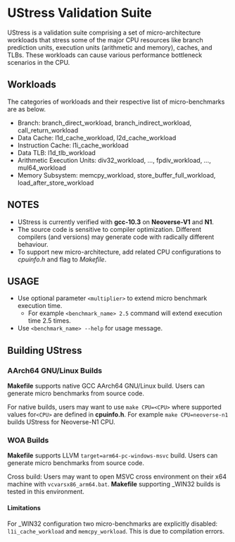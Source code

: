 # UStress Validation Suite

UStress is a validation suite comprising a set of micro-architecture workloads that stress some of the major CPU resources like branch prediction units, execution units (arithmetic and memory), caches, and TLBs. These workloads can cause various performance bottleneck scenarios in the CPU.

## Workloads

The categories of workloads and their respective list of micro-benchmarks are as below.

- Branch: branch_direct_workload, branch_indirect_workload, call_return_workload
- Data Cache: l1d_cache_workload, l2d_cache_workload
- Instruction Cache: l1i_cache_workload
- Data TLB: l1d_tlb_workload
- Arithmetic Execution Units: div32_workload, …, fpdiv_workload, …, mul64_workload
- Memory Subsystem: memcpy_workload, store_buffer_full_workload, load_after_store_workload

## NOTES
- UStress is currently verified with **gcc-10.3** on **Neoverse-V1** and **N1**.
- The source code is sensitive to compiler optimization. Different compilers (and versions) may generate code with radically different behaviour.
- To support new micro-architecture, add related CPU configurations to *cpuinfo.h* and flag to *Makefile*.

## USAGE

* Use optional parameter `<multiplier>` to extend micro benchmark execution time.
  * For example `<benchmark_name> 2.5` command will extend execution time 2.5 times.
* Use `<benchmark_name> --help` for usage message.

## Building UStress

### AArch64 GNU/Linux Builds

**Makefile** supports native GCC AArch64 GNU/Linux build. Users can generate micro benchmarks from source code.

For native builds, users may want to use `make CPU=<CPU>` where supported values for`<CPU>` are defined in **cpuinfo.h**.
For example `make CPU=neoverse-n1` builds UStress for Neoverse-N1 CPU.

### WOA Builds

**Makefile** supports LLVM `target=arm64-pc-windows-msvc` build. Users can generate micro benchmarks from source code.

Cross build: Users may want to open MSVC cross environment on their x64 machine with `vcvarsx86_arm64.bat`. **Makefile** supporting _WIN32 builds is tested in this environment.

#### Limitations

For _WIN32 configuration two micro-benchmarks are explicitly disabled: `l1i_cache_workload` and `memcpy_workload`. This is due to compilation errors.